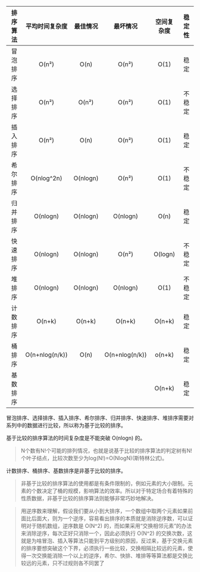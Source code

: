 排序算法 | 平均时间复杂度 | 最佳情况 | 最坏情况 | 空间复杂度 | 稳定性
:-: | :-: | :-: | :-: | :-: | :-: 
冒泡排序 | O(n²) | O(n) | O(n²) | O(1) | 稳定
选择排序 | O(n²) | O(n²) | O(n²) | O(1) | 不稳定
插入排序 | O(n²) | O(n) | O(n²) | O(1) | 稳定
希尔排序 | O(nlog^2n) | O(nlogn) | O(n²) | O(1) | 不稳定
归并排序 | O(nlogn) | O(nlogn) | O(nlogn) | O(n) | 稳定
快速排序 | O(nlogn) | O(nlogn) | O(n²) | O(logn) | 不稳定
堆排序 | O(nlogn) | O(nlogn) | O(nlogn) | O(1) | 不稳定
计数排序 | O(n+k) | O(n+k) | O(n+k) | O(n+k) | 稳定
桶排序 | O(n+nlog(n/k)) | O(n) | O(n+nlog(n/k)) | o(n+k) | 稳定
基数排序 | | | | O(n+k) | 稳定

冒泡排序、选择排序、插入排序、希尔排序、归并排序、快速排序、堆排序需要对系列中的数据进行比较，所以称为基于比较的排序。

基于比较的排序算法的时间复杂度是不能突破 O(nlogn) 的。

> N个数有N!个可能的排列情况，也就是说基于比较的排序算法的判定树有N!个叶子结点，比较次数至少为log(N!)=O(NlogN)(斯特林公式)。

计数排序、桶排序、基数排序是非基于比较的排序。

> 非基于比较的排序算法的使用都是有条件限制的，例如元素的大小限制。元素的个数决定了桶的规模，影响算法的效率。所以对于特定场合有着特殊的性质数据，非基于比较的排序算法则能够非常巧妙地解决。

> 用逆序数来理解，假设我们要从小到大排序，一个数组中取两个元素如果前面比后面大，则为一个逆序，容易看出排序的本质就是消除逆序数，可以证明对于随机数组，逆序数是 O(N^2) 的，而如果采用“交换相邻元素”的办法来消除逆序，每次正好只消除一个，因此必须执行 O(N^2) 的交换次数，这就是为啥冒泡、插入等算法只能到平方级别的原因，反过来，基于交换元素的排序要想突破这个下界，必须执行一些比较，交换相隔比较远的元素，使得一次交换能消除一个以上的逆序，希尔、快排、堆排等等算法都是交换比较远的元素，只不过规则各不同罢了